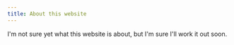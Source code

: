 ```yaml
---
title: About this website
---
```


I'm not sure yet what this website is about, but I'm sure I'll work it out soon.
